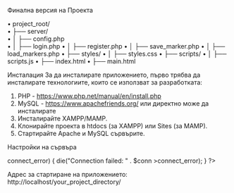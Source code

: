 Финална версия на Проекта

•	project_root/ <br />
•	├── server/ <br />
•	│   ├── config.php <br />
•	│   ├── login.php
•	│   ├── register.php
•	│   ├── save_marker.php
•	│   ├── load_markers.php
•	├── styles/
•	│   ├── styles.css
•	├── scripts/
•	│   ├── scripts.js
•	├── index.html
•	├── main.html

Инсталация
За да инсталирате приложението, първо трябва да инсталирате технологиите, които се използват за разработката:
1.	PHP - https://www.php.net/manual/en/install.php
2.	MySQL - https://www.apachefriends.org/ или директно може да инсталирате
3.	Инсталирайте XAMPP/MAMP.
4.	Клонирайте проекта в htdocs (за XAMPP) или Sites (за MAMP).
5.	Стартирайте Apache и MySQL сървърите.

Настройки на сървъра
<?php
session_start();
// Database configuration
$servername = "localhost";
$username = "root";
$password = "";
$dbname = "panorama_db";

// Create connection
$conn = new mysqli($servername, $username,
$password, $dbname);

// Check connection
if ($conn->connect_error) {
    die("Connection failed: " . $conn
>connect_error);
}
?> 


Адрес за стартиране на приложението:
	http://localhost/your_project_directory/
